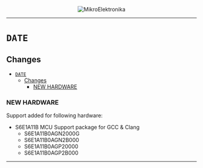 <p align="center">
  <img src="http://www.mikroe.com/img/designs/beta/logo_small.png?raw=true" alt="MikroElektronika"/>
</p>

---

# `DATE`

## Changes

- [`DATE`](#date)
  - [Changes](#changes)
    - [NEW HARDWARE](#new-hardware)

### NEW HARDWARE

Support added for following hardware:

+ S6E1A11B MCU Support package for GCC & Clang
  + S6E1A11B0AGN2000G
  + S6E1A11B0AGN2B000
  + S6E1A11B0AGP20000
  + S6E1A11B0AGP2B000

---
